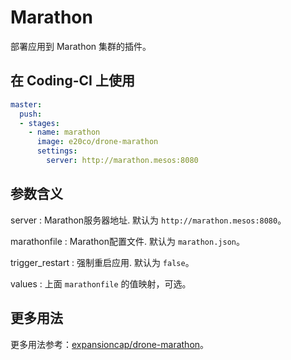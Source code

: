 # Marathon

部署应用到 Marathon 集群的插件。

## 在 Coding-CI 上使用

```yml
master:
  push:
  - stages:
    - name: marathon
      image: e20co/drone-marathon
      settings:
        server: http://marathon.mesos:8080
```

## 参数含义

server
: Marathon服务器地址. 默认为 `http://marathon.mesos:8080`。

marathonfile
: Marathon配置文件. 默认为 `marathon.json`。

trigger_restart
: 强制重启应用. 默认为 `false`。

values
: 上面 `marathonfile` 的值映射，可选。

## 更多用法

更多用法参考：[expansioncap/drone-marathon](https://github.com/expansioncap/drone-marathon)。
